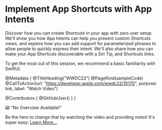 # Implement App Shortcuts with App Intents

Discover how you can create Shortcuts in your app with zero user setup. We'll show you how App Intents can help you present custom Shortcuts views, and explore how you can add support for parameterized phrases to allow people to quickly express their intent. We'll also share how you can make your App Shortcuts discoverable with a Siri Tip, and Shortcuts links.

To get the most out of this session, we recommend a basic familiarity with SwiftUI.

@Metadata {
   @TitleHeading("WWDC22")
   @PageKind(sampleCode)
   @CallToAction(url: "https://developer.apple.com/wwdc22/10170", purpose: link, label: "Watch Video")

   @Contributors {
      @GitHubUser(<replace this with your GitHub handle>)
   }
}

😱 "No Overview Available!"

Be the hero to change that by watching the video and providing notes! It's super easy:
 [Learn More…](https://wwdcnotes.github.io/WWDCNotes/documentation/wwdcnotes/contributing)
